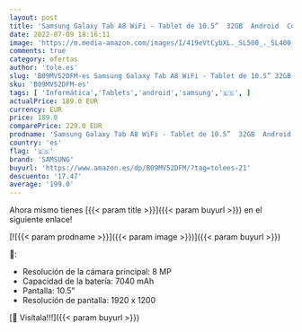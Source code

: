 ```yaml
---
layout: post
title: 'Samsung Galaxy Tab A8 WiFi - Tablet de 10.5”  32GB  Android  Color Pink  Versión Española '
date: 2022-07-09 18:16:11
image: 'https://m.media-amazon.com/images/I/419eVtCybXL._SL500_._SL400_.jpg'
comments: true
category: ofertas
author: 'tole.es'
slug: 'B09MV52DFM-es Samsung Galaxy Tab A8 WiFi - Tablet de 10.5” 32GB Android...'
sku: 'B09MV52DFM-es'
tags: [ 'Informática','Tablets','android','samsung','🇪🇸', ]
actualPrice: 189.0 EUR
currency: EUR
price: 189.0
comparePrice: 229.0 EUR
prodname: 'Samsung Galaxy Tab A8 WiFi - Tablet de 10.5”  32GB  Android  Color Pink  Versión Española '
country: 'es'
flag: '🇪🇸'
brand: 'SAMSUNG'
buyurl: 'https://www.amazon.es/dp/B09MV52DFM/?tag=tolees-21'
descuento: '17.47'
average: '199.0'
---
```


Ahora mismo tienes [{{< param title >}}]({{< param buyurl >}}) en el siguiente enlace!

[![{{< param prodname >}}]({{< param image >}})]({{< param buyurl >}})

🔎:

- Resolución de la cámara principal: 8 MP
- Capacidad de la batería: 7040 mAh
- Pantalla: 10.5"
- Resolución de pantalla: 1920 x 1200

[🛒 Visítala!!!]({{< param buyurl >}})
